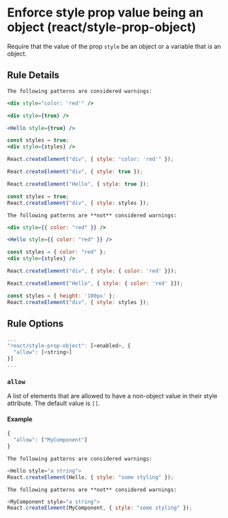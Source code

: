 # Enforce style prop value being an object (react/style-prop-object)

Require that the value of the prop `style` be an object or a variable that is
an object.

## Rule Details

```The following patterns are considered warnings:```

```jsx
<div style="color: 'red'" />

<div style={true} />

<Hello style={true} />

const styles = true;
<div style={styles} />
```

```js
React.createElement("div", { style: "color: 'red'" });

React.createElement("div", { style: true });

React.createElement("Hello", { style: true });

const styles = true;
React.createElement("div", { style: styles });
```


```The following patterns are **not** considered warnings:```

```jsx
<div style={{ color: "red" }} />

<Hello style={{ color: "red" }} />

const styles = { color: "red" };
<div style={styles} />
```

```js
React.createElement("div", { style: { color: 'red' }});

React.createElement("Hello", { style: { color: 'red' }});

const styles = { height: '100px' };
React.createElement("div", { style: styles });
```
## Rule Options

```js
...
"react/style-prop-object": [<enabled>, {
  "allow": [<string>]
}]
...
```

### `allow`
A list of elements that are allowed to have a non-object value in their style attribute. The default value is `[]`.

#### Example
```js
{
  "allow": ["MyComponent"]
}
```
```The following patterns are considered warnings:```
```js
<Hello style="a string">
React.createElement(Hello, { style: "some styling" });
```

```The following patterns are **not** considered warnings:```
```js
<MyComponent style="a string">
React.createElement(MyComponent, { style: "some styling" });
```
